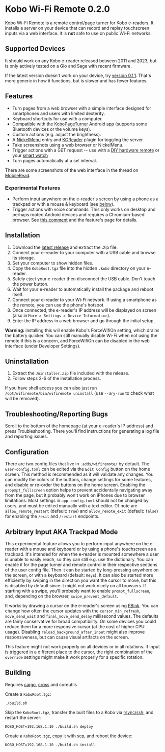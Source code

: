 # Kobo Wi-Fi Remote 0.2.0

Kobo Wi-Fi Remote is a remote control/page turner for Kobo e-readers. It installs a server on your device that can record and replay touchscreen inputs via a web interface. It is **not** safe to use on public Wi-Fi networks.

## Supported Devices

It should work on any Kobo e-reader released between 2011 and 2023, but is only actively tested on a Glo and Sage with recent firmware.

If the latest version doesn't work on your device, try [version 0.1.1](https://github.com/sublipri/kobo-wifi-remote/releases/tag/v0.1.1). That's more generic in how it functions, but is slower and has fewer features.

## Features

- Turn pages from a web browser with a simple interface designed for smartphones and users with limited dexterity.
- Keyboard shortcuts for use with a computer.
- Compatible with the [KoboPageTurner](https://github.com/tylpk1216/KoboPageTurner) Android app (supports some Bluetooth devices or the volume keys).
- Custom actions (e.g. adjust the brightness).
- A [NickelMenu](https://pgaskin.net/NickelMenu/) entry and [KOReader](https://koreader.rocks/) plugin for toggling the server.
- Take screenshots using a web browser or NickelMenu.
- Trigger actions with a GET request -- use with a [DIY hardware remote](https://www.mobileread.com/forums/showpost.php?p=4351236&postcount=28) or your [smart watch](https://www.mobileread.com/forums/showpost.php?p=4376646&postcount=30)
- Turn pages automatically at a set interval.

There are some screenshots of the web interface in the thread on [MobileRead](https://www.mobileread.com/forums/showthread.php?t=355368).

### Experimental Features

- Perform input anywhere on the e-reader's screen by using a phone as a trackpad or with a mouse & keyboard (see [below](#arbitrary-input-aka-trackpad-mode)).
- Trigger actions with voice commands. This only works on desktop and perhaps rooted Android devices and requires a Chromium-based browser. See [this comment](https://github.com/sublipri/kobo-wifi-remote/issues/1#issuecomment-2044426815) and the feature's page for details.

## Installation

1. Download the [latest release](https://github.com/sublipri/kobo-wifi-remote/releases/download/v0.2.0/KoboWiFiRemote-0.2.0.zip) and extract the .zip file.
1. Connect your e-reader to your computer with a USB cable and browse its storage.
1. Set your computer to show hidden files.
1. Copy the `KoboRoot.tgz` file into the hidden `.kobo` directory on your e-reader.
1. Safely eject your e-reader then disconnect the USB cable. Don't touch the power button.
1. Wait for your e-reader to automatically install the package and reboot itself.
1. Connect your e-reader to your Wi-Fi network. If using a smartphone as the remote, you can use the phone's hotspot.
1. Once connected, the e-reader's IP address will be displayed on screen (also in `More > Settings > Device Information`).
1. Enter the IP address in a web browser and go through the initial setup.

**Warning:** installing this will enable Kobo's ForceWifiOn setting, which drains the battery quicker. You can still manually disable Wi-Fi when not using the remote if this is a concern, and ForceWifiOn can be disabled in the web interface (under Developer Settings).

## Uninstallation

1. Extract the `Uninstaller.zip` file included with the release.
1. Follow steps 2-6 of the installation process.

If you have shell access you can also just run `/opt/wifiremote/bin/wifiremote uninstall` (use `--dry-run` to check what will be removed).

## Troubleshooting/Reporting Bugs

Scroll to the bottom of the homepage (at your e-reader's IP address) and press Troubleshooting. There you'll find instructions for generating a log file and reporting issues.

## Configuration

There are two config files that live in `.adds/wifiremote/` by default. The `user-config.toml` can be edited via the `Edit Config` button on the home screen. This method is recommended as it will validate any changes. You can modify the colors of the buttons, change settings for some features, and disable or re-order the buttons on the home screen. Enabling the `propmpt_fullscreen` option helps to prevent accidentally navigating away from the page, but it probably won't work on iPhones due to browser limitations. Most settings in `app-config.toml` should not be changed by users, and must be edited manually with a text editor. Of note are `allow_remote_restart` (default: `true`) and `allow_remote_exit` (default: `false`) for enabling the `/exit` and `/restart` endpoints.

## Arbitrary Input AKA Trackpad Mode

This experimental feature allows you to perform input anywhere on the e-reader with a mouse and keyboard or by using a phone's touchscreen as a trackpad. It's intended for when the e-reader is mounted somewhere a user is unable to easily reach, so they can still e.g. use the dictionary. You can enable it for the page turner and remote control in their respective sections of the user config file. Then it can be started by long-pressing anywhere on the screen, or with a keyboard (default: `KeyE`). It can also be started more efficiently by swiping in the direction you want the cursor to move, but this is disabled by default since it might not work nicely on all browsers. If starting with a swipe, you'll probably want to enable `prompt_fullscreen`, and, depending on the browser, `swipe_prevent_default`.

It works by drawing a cursor on the e-reader's screen using [FBInk](https://github.com/NiLuJe/FBInk). You can change how often the cursor updates with the `cursor_min_refresh`, `move_send_wait` and `final_move_send_delay` millisecond values. The defaults are fairly conservative for broad compatibility.  On some devices you could reduce them for a more responsive cursor (at the cost of higher CPU usage). Disabling `reload_background_after_input` might also improve responsiveness, but can cause visual artifacts on the screen.

This feature might not work properly on all devices or in all rotations. If input is triggered in a different place to the cursor, the right combination of the `override` settings might make it work properly for a specific rotation.

## Building

Requires [cargo](https://doc.rust-lang.org/cargo/getting-started/installation.html), [cross](https://github.com/cross-rs/cross/) and coreutils

Create a `KoboRoot.tgz`:

`./build.sh`

Skip the `KoboRoot.tgz`, transfer the built files to a Kobo via [rsync/ssh](https://www.mobileread.com/forums/showthread.php?t=254214), and restart the server:

`KOBO_HOST=192.168.1.10 ./build.sh deploy`

Create a `KoboRoot.tgz`, copy it with scp, and reboot the device:

`KOBO_HOST=192.168.1.10 ./build.sh install`
